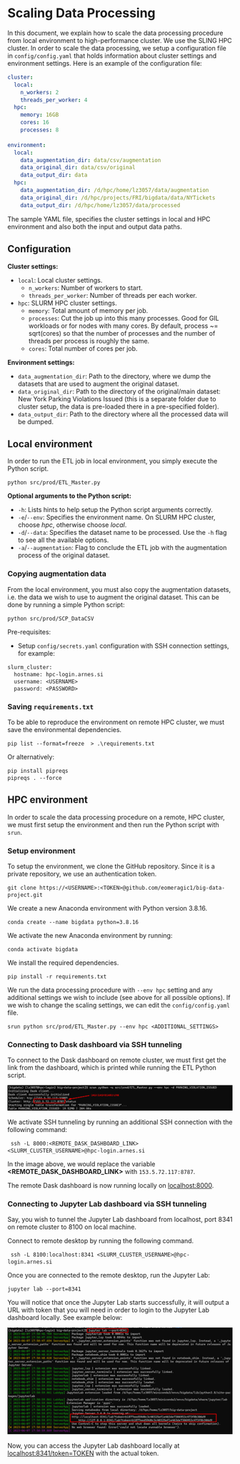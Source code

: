 # Scaling Data Processing

In this document, we explain how to scale the data processing procedure from local environment to high-performance
cluster.
We use the SLING HPC cluster. In order to scale the data processing, we setup a configuration file
in `config/config.yaml` that holds information about cluster settings and environment settings. Here is an example of
the configuration file:

```yaml
cluster:
  local:
    n_workers: 2
    threads_per_worker: 4
  hpc:
    memory: 16GB
    cores: 16
    processes: 8

environment:
  local:
    data_augmentation_dir: data/csv/augmentation
    data_original_dir: data/csv/original
    data_output_dir: data
  hpc:
    data_augmentation_dir: /d/hpc/home/lz3057/data/augmentation
    data_original_dir: /d/hpc/projects/FRI/bigdata/data/NYTickets
    data_output_dir: /d/hpc/home/lz3057/data/processed
```

The sample YAML file, specifies the cluster settings in local and HPC environment and also both the input and output
data paths.

## Configuration

**Cluster settings:**

- `local`: Local cluster settings.
    - `n_workers`: Number of workers to start.
    - `threads_per_worker`: Number of threads per each worker.
- `hpc`: SLURM HPC cluster settings.
    - `memory`: Total amount of memory per job.
    - `processes`: Cut the job up into this many processes. Good for GIL workloads or for nodes with many cores. By
      default, process ~= sqrt(cores) so that the number of processes and the number of threads per process is roughly
      the same.
    - `cores`: Total number of cores per job.

**Environment settings:**

- `data_augmentation_dir`: Path to the directory, where we dump the datasets that are used to augment the original
  dataset.
- `data_original_dir`: Path to the directory of the original/main dataset: New York Parking Violations Issued (this is a
  separate folder due to cluster setup, the data is pre-loaded there in a pre-specified folder).
- `data_output_dir`: Path to the directory where all the processed data will be dumped.

## Local environment

In order to run the ETL job in local environment, you simply execute the Python script.

```shell
python src/prod/ETL_Master.py 
```

**Optional arguments to the Python script:**

- `-h`: Lists hints to help setup the Python script arguments correctly.
- `-e`/`--env`: Specifies the environment name. On SLURM HPC cluster, choose *hpc*, otherwise choose *local*.
- `-d`/`--data`: Specifies the dataset name to be processed. Use the `-h` flag to see all the available options.
- `-a`/`--augmentation`: Flag to conclude the ETL job with the augmentation process of the original dataset.

### Copying augmentation data

From the local environment, you must also copy the augmentation datasets, i.e. the data we wish to use to augment the
original dataset. This can be done by running a simple Python script:

```shell
python src/prod/SCP_DataCSV
```

Pre-requisites:

- Setup `config/secrets.yaml` configuration with SSH connection settings, for example:

```
slurm_cluster:
  hostname: hpc-login.arnes.si
  username: <USERNAME>
  password: <PASSWORD>
```

### Saving `requirements.txt`

To be able to reproduce the environment on remote HPC cluster, we must save the environmental dependencies.

```shell
pip list --format=freeze  > .\requirements.txt
```

Or alternatively:

```shell
pip install pipreqs
pipreqs . --force
```

## HPC environment

In order to scale the data processing procedure on a remote, HPC cluster, we must first setup the environment and then
run the Python script with `srun`.

### Setup environment

To setup the environment, we clone the GitHub repository. Since it is a private repository, we use an authentication
token.

```shell
git clone https://<USERNAME>:<TOKEN>@github.com/eomeragic1/big-data-project.git
```

We create a new Anaconda environment with Python version 3.8.16.

```shell
conda create --name bigdata python=3.8.16
 ```

We activate the new Anaconda environment by running:

```shell
conda activate bigdata
```

We install the required dependencies.

```shell
pip install -r requirements.txt
```

We run the data processing procedure with `--env hpc` setting and any additional settings we wish to include (see above
for all possible options).
If we wish to change the scaling settings, we can edit the `config/config.yaml` file.

```shell
srun python src/prod/ETL_Master.py --env hpc <ADDITIONAL_SETTINGS>
```

### Connecting to Dask dashboard via SSH tunneling

To connect to the Dask dashboard on remote cluster, we must first get the link from the dashboard, which is printed while running the ETL Python script.

![Dashboard Link](../assets/Dashboard%20Link.png)

We activate SSH tunneling by running an additional SSH connection with the following command:

```shell
 ssh -L 8000:<REMOTE_DASK_DASHBOARD_LINK> <SLURM_CLUSTER_USERNAME>@hpc-login.arnes.si
```

In the image above, we would replace the variable **<REMOTE_DASK_DASHBOARD_LINK>** with `153.5.72.117:8787`.

The remote Dask dashboard is now running locally on [localhost:8000](localhost:8000).

### Connecting to Jupyter Lab dashboard via SSH tunneling
Say, you wish to tunnel the Jupyter Lab dashboard from localhost, port 8341 on remote cluster to 8100 on local machine.

Connect to remote desktop by running the following command.
```shell
 ssh -L 8100:localhost:8341 <SLURM_CLUSTER_USERNAME>@hpc-login.arnes.si
```

Once you are connected to the remote desktop, run the Jupyter Lab:
```shell
jupyter lab --port=8341
```
You will notice that once the Jupyter Lab starts successfully, it will output a URL with token that you will need in order to login to the Jupyter Lab dashboard locally. See example below:

![Jupyter Lab Token](../assets/Jupyter%20Lab%20Token.png)

Now, you can access the Jupyter Lab dashboard locally at [localhost:8341/token=TOKEN](localhost:8341/token=TOKEN) with the actual token.



